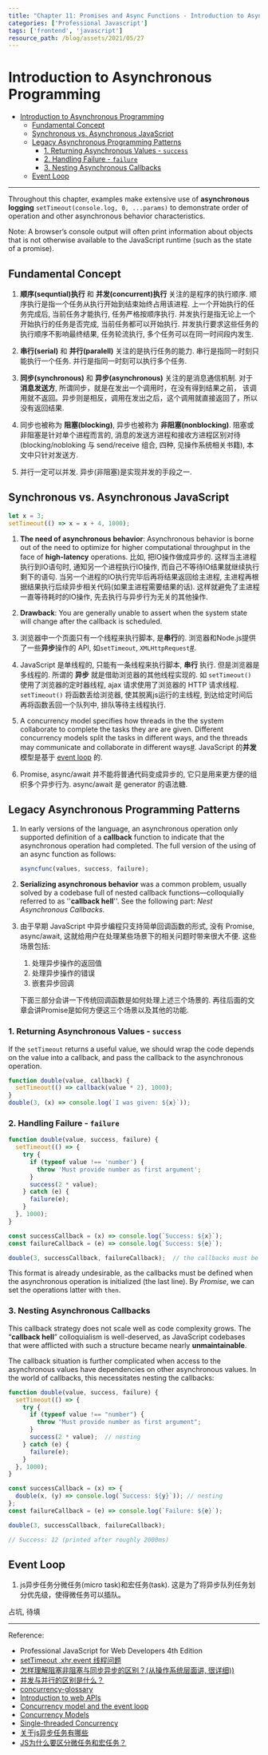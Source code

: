 ```yaml
---
title: "Chapter 11: Promises and Async Functions - Introduction to Asynchronous Programming" 
categories: ['Professional Javascript']
tags: ['frontend', 'javascript']
resource_path: /blog/assets/2021/05/27
---
```


# Introduction to Asynchronous Programming

- [Introduction to Asynchronous Programming](#introduction-to-asynchronous-programming)
  - [Fundamental Concept](#fundamental-concept)
  - [Synchronous vs. Asynchronous JavaScript](#synchronous-vs-asynchronous-javascript)
  - [Legacy Asynchronous Programming Patterns](#legacy-asynchronous-programming-patterns)
    - [1. Returning Asynchronous Values - `success`](#1-returning-asynchronous-values---success)
    - [2. Handling Failure - `failure`](#2-handling-failure---failure)
    - [3. Nesting Asynchronous Callbacks](#3-nesting-asynchronous-callbacks)
  - [Event Loop](#event-loop)

---


Throughout this chapter, examples make extensive use of **asynchronous logging** `setTimeout(console.log, 0, ...params)` to demonstrate order of operation and other asynchronous behavior characteristics.

Note: A browser’s console output will often print information about objects that is not otherwise available to the JavaScript runtime (such as the state of a promise).

## Fundamental Concept

1. **顺序(sequntial)执行** 和 **并发(concurrent)执行** 关注的是程序的执行顺序. 顺序执行是指一个任务从执行开始到结束始终占用该进程. 上一个开始执行的任务完成后, 当前任务才能执行, 任务严格按顺序执行. 并发执行是指无论上一个开始执行的任务是否完成, 当前任务都可以开始执行. 并发执行要求这些任务的执行顺序不影响最终结果, 任务轮流执行, 多个任务可以在同一时间段内发生.

2. **串行(serial)** 和 **并行(paralell)** 关注的是执行任务的能力. 串行是指同一时刻只能执行一个任务. 并行是指同一时刻可以执行多个任务.

3. **同步(synchronous)** 和 **异步(asynchronous)** 关注的是消息通信机制. 对于**消息发送方**, 所谓同步，就是在发出一个调用时，在没有得到结果之前， 该调用就不返回。异步则是相反，调用在发出之后，这个调用就直接返回了，所以没有返回结果.

4. 同步也被称为 **阻塞(blocking)**, 异步也被称为 **非阻塞(nonblocking)**. 阻塞或非阻塞是针对单个进程而言的, 消息的发送方进程和接收方进程区别对待(blocking/nobloking  与 send/receive 组合, 四种, 见操作系统相关书籍), 本文中只针对发送方.

5. 并行一定可以并发. 异步(非阻塞)是实现并发的手段之一.

<!-- 异步是实现并发的手段之一. 同步 (非阻塞) 同样可以实现并发, 参考 Java Netty -->

## Synchronous vs. Asynchronous JavaScript

```js
let x = 3;
setTimeout(() => x = x + 4, 1000);
```

1. **The need of asynchronous behavior**: Asynchronous behavior is borne out of the need to optimize for higher computational throughput in the face of **high-latency** operations. 比如, 把IO操作做成异步的. 这样当主进程执行到IO语句时, 通知另一个进程执行IO操作, 而自己不等待IO结果就继续执行剩下的语句. 当另一个进程的IO执行完毕后再将结果返回给主进程, 主进程再根据结果执行后续异步相关代码(如果主进程需要结果的话). 这样就避免了主进程一直等待耗时的IO操作, 先去执行与异步行为无关的其他操作.

2. **Drawback**: You are generally unable to assert when the system state will change after the callback is scheduled.

3. 浏览器中一个页面只有一个线程来执行脚本, 是**串行**的. 浏览器和Node.js提供了一些**异步**操作的 API, 如`setTimeout`, `XMLHttpRequest`[#](https://www.zhihu.com/question/408642963/answer/1356774295).

4. JavaScript 是单线程的, 只能有一条线程来执行脚本, **串行** 执行. 但是浏览器是多线程的. 所谓的 **异步** 就是借助浏览器的其他线程实现的. 如 `setTimeout()` 使用了浏览器的定时器线程, ajax 请求使用了浏览器的 HTTP 请求线程. `setTimeout()` 将函数丢给浏览器, 使其脱离js运行的主线程, 到达给定时间后再将函数丢回一个队列中, 排队等待主线程执行.
   
5. A concurrency model specifies how threads in the the system collaborate to complete the tasks they are are given. Different concurrency models split the tasks in different ways, and the threads may communicate and collaborate in different ways[#](http://tutorials.jenkov.com/java-concurrency/concurrency-models.html#reactive-event-driven-systems). JavaScript 的**并发**模型是基于 [event loop](https://developer.mozilla.org/en-US/docs/Web/JavaScript/EventLoop) 的.

6. Promise, async/await 并不能将普通代码变成异步的, 它只是用来更方便的组织多个异步行为. async/await 是 generator 的语法糖.

## Legacy Asynchronous Programming Patterns

1. In early versions of the language, an asynchronous operation only supported definition of a **callback** function to indicate that the asynchronous operation had completed. The full version of the using of an async function as follows:
    ```js
    asyncfunc(values, success, failure);
    ```

2. **Serializing asynchronous behavior** was a common problem, usually solved by a codebase full of nested callback functions—colloquially referred to as ''**callback hell**''. See the following part: *Nest Asynchronous Callbacks*.



3. 由于早期 JavaScript 中异步编程只支持简单回调函数的形式, 没有 Promise, async/await, 这就给用户在处理某些场景下的相关问题时带来很大不便. 这些场景包括:

      1. 处理异步操作的返回值
      2. 处理异步操作的错误
      3. 嵌套异步回调

      下面三部分会讲一下传统回调函数是如何处理上述三个场景的. 再往后面的文章会讲Promise是如何方便这三个场景以及其他的功能.

### 1. Returning Asynchronous Values - `success`

If the `setTimeout` returns a useful value, we should wrap the code depends on the value into a callback, and pass the callback to the asynchronous operation.
    
```js
function double(value, callback) { 
  setTimeout(() => callback(value * 2), 1000);
}
double(3, (x) => console.log(`I was given: ${x}`));
```

### 2. Handling Failure - `failure`

```js
function double(value, success, failure) { 
  setTimeout(() => { 
    try {
      if (typeof value !== 'number') {
        throw 'Must provide number as first argument';
      }
      success(2 * value);
    } catch (e) {
      failure(e);
    }
  }, 1000);
}

const successCallback = (x) => console.log(`Success: ${x}`);
const failureCallback = (e) => console.log(`Success: ${e}`);

double(3, successCallback, failureCallback);  // the callbacks must be defined before there.
```

This format is already undesirable, as the callbacks must be defined when the asynchronous operation is initialized (the last line). By *Promise*, we can set the operations latter with `then`.

### 3. Nesting Asynchronous Callbacks

This callback strategy does not scale well as code complexity grows. The “**callback hell**” colloquialism is well-deserved, as JavaScript codebases that were afflicted with
such a structure became nearly **unmaintainable**.

The callback situation is further complicated when access to the asynchronous values have dependencies on other asynchronous values. In the world of callbacks, this necessitates nesting the callbacks: 

```js
function double(value, success, failure) {
  setTimeout(() => {
    try {
      if (typeof value !== "number") {
        throw "Must provide number as first argument";
      }
      success(2 * value);  // nesting
    } catch (e) {
      failure(e);
    }
  }, 1000);
}

const successCallback = (x) => {
  double(x, (y) => console.log(`Success: ${y}`)); // nesting
};
const failureCallback = (e) => console.log(`Failure: ${e}`);

double(3, successCallback, failureCallback);

// Success: 12 (printed after roughly 2000ms)
```

## Event Loop

1. js异步任务分微任务(micro task)和宏任务(task). 这是为了将异步队列任务划分优先级，使得微任务可以插队。 

占坑, 待填

---

Reference:

- Professional JavaScript for Web Developers 4th Edition
- [setTimeout ,xhr,event 线程问题](https://blog.csdn.net/iteye_4865/article/details/81717864)
- [怎样理解阻塞非阻塞与同步异步的区别？(从操作系统层面讲, 很详细))](https://www.zhihu.com/question/19732473/answer/241673170)
- [并发与并行的区别是什么？](https://www.zhihu.com/question/33515481/answer/452128444)
- [concurrency-glossary](https://slikts.github.io/concurrency-glossary/)
- [Introduction to web APIs](https://developer.mozilla.org/en-US/docs/Learn/JavaScript/Client-side_web_APIs/Introduction)
- [Concurrency model and the event loop](https://developer.mozilla.org/en-US/docs/Web/JavaScript/EventLoop)
- [Concurrency Models](http://tutorials.jenkov.com/java-concurrency/concurrency-models.html#reactive-event-driven-systems)
- [Single-threaded Concurrency](http://tutorials.jenkov.com/java-concurrency/single-threaded-concurrency.html)
- [关于js异步任务有哪些](https://www.zhihu.com/question/408642963/answer/1356774295)
- [JS为什么要区分微任务和宏任务？](https://www.zhihu.com/question/316514618)
